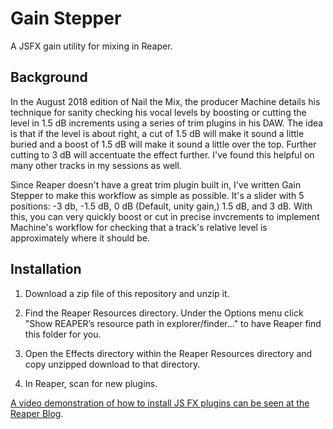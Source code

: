 # Gain Stepper

A JSFX gain utility for mixing in Reaper.

## Background

In the August 2018 edition of Nail the Mix, the producer Machine details his technique for sanity checking his vocal levels by boosting or cutting the level in 1.5 dB increments using a series of trim plugins in his DAW. The idea is that if the level is about right, a cut of 1.5 dB will make it sound a little buried and a boost of 1.5 dB will make it sound a little over the top. Further cutting to 3 dB will accentuate the effect further. I've found this helpful on many other tracks in my sessions as well.

Since Reaper doesn't have a great trim plugin built in, I've written Gain Stepper to make this workflow as simple as possible. It's a slider with 5 positions: -3 db, -1.5 dB, 0 dB (Default, unity gain,) 1.5 dB, and 3 dB. With this, you can very quickly boost or cut in precise invcrements to implement Machine's workflow for checking that a track's relative level is approximately where it should be.

## Installation

1. Download a zip file of this repository and unzip it.

2. Find the Reaper Resources directory. Under the Options menu click "Show REAPER’s resource path in explorer/finder…" to have Reaper find this folder for you.

3. Open the Effects directory within the Reaper Resources directory and copy unzipped download to that directory.

4. In Reaper, scan for new plugins.

[A video demonstration of how to install JS FX plugins can be seen at the Reaper Blog](https://reaperblog.net/2015/06/quick-tip-how-to-install-js-plugins/).

